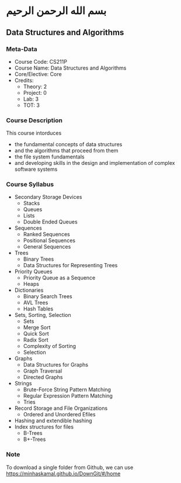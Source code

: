 # بسم الله الرحمن الرحيم

## Data Structures and Algorithms

### Meta-Data

- Course Code: CS211P
- Course Name: Data Structures and Algorithms
- Core/Elective: Core
- Credits:
  - Theory: 2
  - Project: 0
  - Lab: 3
  - TOT: 3

### Course Description

This course intorduces

- the fundamental concepts of data structures
- and the algorithms that proceed from them
- the file system fundamentals
- and developing skills in the design and implementation of complex software systems

### Course Syllabus

- Secondary Storage Devices
  - Stacks
  - Queues
  - Lists
  - Double Ended Queues
- Sequences
  - Ranked Sequences
  - Positional Sequences
  - General Sequences
- Trees
  - Binary Trees
  - Data Structures for Representing Trees
- Priority Queues
  - Priority Queue as a Sequence
  - Heaps
- Dictionaries
  - Binary Search Trees
  - AVL Trees
  - Hash Tables
- Sets, Sorting, Selection
  - Sets
  - Merge Sort
  - Quick Sort
  - Radix Sort
  - Complexity of Sorting
  - Selection
- Graphs
  - Data Structures for Graphs
  - Graph Traversal
  - Directed Graphs
- Strings
  - Brute-Force String Pattern Matching
  - Regular Expression Pattern Matching
  - Tries
- Record Storage and File Organizations
  - Ordered and Unordered Efiles
- Hashing and extendible hashing
- Index structures for files
  - B-Trees
  - B+-Trees

### Note

To download a single folder from Github, we can use <https://minhaskamal.github.io/DownGit/#/home>
